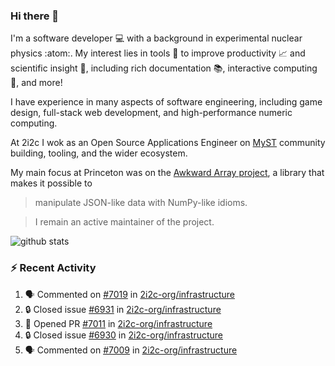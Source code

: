 ### Hi there 👋 

I'm a software developer 💻 with a background in experimental nuclear physics :atom:. My interest lies in tools :wrench: to improve productivity :chart_with_upwards_trend: and scientific insight :telescope:, including rich documentation 📚, interactive computing 🧮, and more! 

I have experience in many aspects of software engineering, including game design, full-stack web development, and high-performance numeric computing. 

At 2i2c I wok as an Open Source Applications Engineer on [MyST](https://github.com/jupyter-book/mystmd) community building, tooling, and the wider ecosystem. 

My main focus at Princeton was on the [Awkward Array project](awkward-array.org/), a library that makes it possible to 
> manipulate JSON-like data with NumPy-like idioms.

> I remain an active maintainer of the project. 

![github stats](https://github-readme-stats.vercel.app/api?username=agoose77&show_icons=true&hide_rank=true&hide_title=true&bg_color=30,e76445,904e95&text_color=efe3ec&icon_color=efe3ec)
<!--
**agoose77/agoose77** is a ✨ _special_ ✨ repository because its `README.md` (this file) appears on your GitHub profile.

Here are some ideas to get you started:

- 🔭 I’m currently working on ...
- 🌱 I’m currently learning ...
- 👯 I’m looking to collaborate on ...
- 🤔 I’m looking for help with ...
- 💬 Ask me about ...
- 📫 How to reach me: ...
- 😄 Pronouns: ...
- ⚡ Fun fact: ...
-->

### :zap: Recent Activity

<!--START_SECTION:activity-->
1. 🗣 Commented on [#7019](https://github.com/2i2c-org/infrastructure/pull/7019#issuecomment-3441985022) in [2i2c-org/infrastructure](https://github.com/2i2c-org/infrastructure)
2. 🔒 Closed issue [#6931](https://github.com/2i2c-org/infrastructure/issues/6931) in [2i2c-org/infrastructure](https://github.com/2i2c-org/infrastructure)
3. 💪 Opened PR [#7011](undefined) in [2i2c-org/infrastructure](https://github.com/2i2c-org/infrastructure)
4. 🔒 Closed issue [#6930](https://github.com/2i2c-org/infrastructure/issues/6930) in [2i2c-org/infrastructure](https://github.com/2i2c-org/infrastructure)
5. 🗣 Commented on [#7009](https://github.com/2i2c-org/infrastructure/issues/7009#issuecomment-3437128319) in [2i2c-org/infrastructure](https://github.com/2i2c-org/infrastructure)
<!--END_SECTION:activity-->

